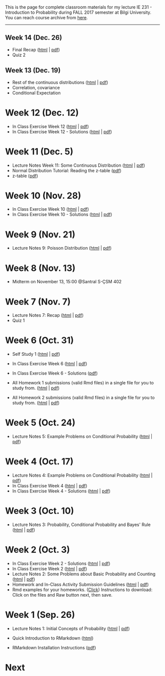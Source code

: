 This is the page for complete classroom materials for my lecture IE 231 - Introduction to Probability during FALL 2017 semester at Bilgi University. You can reach course archive from [here](https://berkorbay.github.io/bilgi-ie231/S17/).

-----

## Week 14 (Dec. 26)

+ Final Recap ([html](files/Lecture_14.html) \| [pdf](files/Lecture_14.pdf))
+ Quiz 2

## Week 13 (Dec. 19)

+ Rest of the continuous distributions ([html](files/Lecture_13.html) \| [pdf](files/Lecture_13.pdf))
+ Correlation, covariance
+ Conditional Expectation

# Week 12 (Dec. 12)

+ In Class Exercise Week 12 ([html](files/In_Class_Activity_w12.html) \| [pdf](files/In_Class_Activity_w12.pdf))
+ In Class Exercise Week 12 - Solutions ([html](files/In_Class_Activity_w12_sol.html) \| [pdf](files/In_Class_Activity_w12_sol.pdf))

# Week 11 (Dec. 5)

+ Lecture Notes Week 11: Some Continuous Distribution ([html](files/Lecture_11.html) \| [pdf](files/Lecture_11.pdf))
+ Normal Distribution Tutorial: Reading the z-table ([pdf](files/normal_distribution_tutorial.pdf))
+ z-table ([pdf](files/z-table.pdf))

# Week 10 (Nov. 28)

+ In Class Exercise Week 10 ([html](files/In_Class_Activity_w10.html) \| [pdf](files/In_Class_Activity_w10.pdf))
+ In Class Exercise Week 10 - Solutions ([html](files/In_Class_Activity_w10_sol.html) \| [pdf](files/In_Class_Activity_w10_sol.pdf))

# Week 9 (Nov. 21)

+ Lecture Notes 9: Poisson Distribution ([html](files/Lecture_08.html) \| [pdf](files/Lecture_08.pdf))

# Week 8 (Nov. 13)

+ Midterm on November 13, 15:00 @Santral S-ÇSM 402

# Week 7 (Nov. 7)

+ Lecture Notes 7: Recap ([html](files/Lecture_07.html) \| [pdf](files/Lecture_07.pdf))
+ Quiz 1

# Week 6 (Oct. 31)

+ Self Study 1 ([html](files/SelfStudy_01.html) \| [pdf](files/SelfStudy_01.pdf))

+ In Class Exercise Week 6 ([html](files/In_Class_Activity_w6.html) \| [pdf](files/In_Class_Activity_w6.pdf))
+ In Class Exercise Week 6 - Solutions ([pdf](files/In_Class_Activity_w6_sol.pdf))

+ All Homework 1 submissions (valid Rmd files) in a single file for you to study from. ([html](files/Homework_1_Submissions.html) \| [pdf](files/Homework_1_Submissions.pdf))
+ All Homework 2 submissions (valid Rmd files) in a single file for you to study from. ([html](files/Homework_2_Submissions.html) \| [pdf](files/Homework_2_Submissions.pdf))

# Week 5 (Oct. 24)

+ Lecture Notes 5: Example Problems on Conditional Probability ([html](files/Lecture_05.html) \| [pdf](files/Lecture_05.pdf))

# Week 4 (Oct. 17)

+ Lecture Notes 4: Example Problems on Conditional Probability ([html](files/Lecture_04.html) \| [pdf](files/Lecture_04.pdf))
+ In Class Exercise Week 4 ([html](files/In_Class_Activity_w4.html) \| [pdf](files/In_Class_Activity_w4.pdf))
+ In Class Exercise Week 4 - Solutions ([html](files/In_Class_Activity_w4_sol.html) \| [pdf](files/In_Class_Activity_w4_sol.pdf))


# Week 3 (Oct. 10)

+ Lecture Notes 3: Probability, Conditional Probability and Bayes' Rule ([html](files/Lecture_03.html) \| [pdf](files/Lecture_03.pdf))


# Week 2 (Oct. 3)

+ In Class Exercise Week 2 - Solutions ([html](files/In_Class_Activity_w2_sol.html) \| [pdf](files/In_Class_Activity_w2_sol.pdf))
+ In Class Exercise Week 2 ([html](files/In_Class_Activity_w2.html) \| [pdf](files/In_Class_Activity_w2.pdf))
+ Lecture Notes 2: Some Problems about Basic Probability and Counting ([html](files/Lecture_02.html) \| [pdf](files/Lecture_02.pdf))
+ Homework and In-Class Activity Submission Guidelines ([html](files/guidelines.html) \| [pdf](files/guidelines.pdf))
+ Rmd examples for your homeworks. ([Click](https://github.com/berkorbay/bilgi-ie231/tree/master/files/rmd_examples)) Instructions to download: Click on the files and Raw button next, then save.

# Week 1 (Sep. 26)

+ Lecture Notes 1: Initial Concepts of Probability ([html](files/Lecture_01.html) \| [pdf](files/Lecture_01.pdf))

+ Quick Introduction to RMarkdown ([html](files/QuickIntroRMarkdown.html))

+ RMarkdown Installation Instructions ([pdf](files/rmarkdown_instructions.pdf))


# Next
